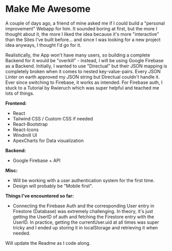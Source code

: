 # Make Me Awesome

A couple of days ago, a friend of mine asked me if I could build a "personal improvement" Webapp for him. It sounded boring at first, but the more I thought about it, the more I liked the idea because it's more "interactive" than the Sites I've built before... and since I was looking for a new project idea anyways, I thought I'd go for it.

Realistically, the App won't have many users, so building a complete Backend for it would be "overkill" - instead, I will be using Google Firebase as a Backend.
Initially, I wanted to use "Directual" but their JSON mapping is completely broken when it comes to nested key-value-pairs. Every JSON Linter on earth approved my JSON string but Directual couldn't handle it. Ever since switching to Firebase, it works as intended. For Firebase auth, I stuck to a Tutorial by Rwieruch which was super helpful and teached me lots of things.

**Frontend:**
- React
- Tailwind CSS / Custom CSS if needed
- React-Bootstrap
- React-Icons
- Windmill UI
- ApexCharts for Data visualization

**Backend:**
- Google Firebase + API

**Misc:**
- Will be working with a user authentication system for the first time.
- Design will probably be "Mobile first".


**Things I've encountered so far:**
- Connecting the Firebase Auth and the corresponding User entry in Firestore (Database) was extremely challenging. In theory, it's just getting the UserID of auth and fetching the Firestore entry with the UserID. In practice, getting the currentUser.uid at all times was super tricky and I ended up storing it in localStorage and retrieving it when needed.

Will update the Readme as I code along.